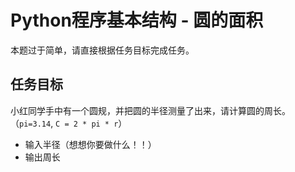 # Python程序基本结构 - 圆的面积
本题过于简单，请直接根据任务目标完成任务。

## 任务目标  
小红同学手中有一个圆规，并把圆的半径测量了出来，请计算圆的周长。（`pi=3.14`, `C = 2 * pi * r`）
 - 输入半径（想想你要做<span title="输入的是____，而计算需要____">什么</span>！！）
 - 输出周长